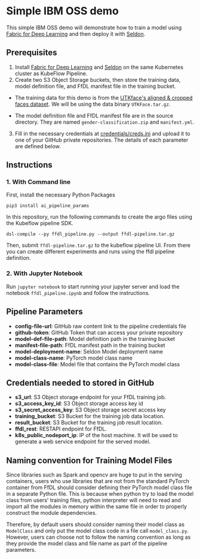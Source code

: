 # Simple IBM OSS demo

This simple IBM OSS demo will demonstrate how to train a model using [Fabric for Deep Learning](https://github.com/IBM/FfDL) and then deploy it with [Seldon](https://github.com/SeldonIO/seldon-core).

## Prerequisites
1. Install [Fabric for Deep Learning](https://github.com/IBM/FfDL) and [Seldon](https://github.com/SeldonIO/seldon-core) on the same Kubernetes cluster as KubeFlow Pipeline.
2. Create two S3 Object Storage buckets, then store the training data, model definition file, and FfDL manifest file in the training bucket.
  * The training data for this demo is from the [UTKface's aligned & cropped faces dataset](https://susanqq.github.io/UTKFace/). We will be using the data binary `UTKFace.tar.gz`.
  
  * The model definition file and FfDL manifest file are in the source directory. They are named `gender-classification.zip` and `manifest.yml`.
3. Fill in the necessary credentials at [credentials/creds.ini](credentials/creds.ini) and upload it to one of your GitHub private repositories. The details of each parameter are defined below.

## Instructions

### 1. With Command line
First, install the necessary Python Packages
```shell
pip3 install ai_pipeline_params
```

In this repository, run the following commands to create the argo files using the Kubeflow pipeline SDK.
```shell
dsl-compile --py ffdl_pipeline.py --output ffdl-pipeline.tar.gz
```

Then, submit `ffdl-pipeline.tar.gz` to the kubeflow pipeline UI. From there you can create different experiments and runs using the ffdl pipeline definition.

### 2. With Jupyter Notebook
Run `jupyter notebook` to start running your jupyter server and load the notebook `ffdl_pipeline.ipynb` and follow the instructions.


## Pipeline Parameters
- **config-file-url**: GitHub raw content link to the pipeline credentials file
- **github-token**: GitHub Token that can access your private repository
- **model-def-file-path**: Model definition path in the training bucket
- **manifest-file-path**: FfDL manifest path in the training bucket
- **model-deployment-name**: Seldon Model deployment name
- **model-class-name**: PyTorch model class name
- **model-class-file**: Model file that contains the PyTorch model class

## Credentials needed to stored in GitHub
- **s3_url**: S3 Object storage endpoint for your FfDL training job.
- **s3_access_key_id**: S3 Object storage access key id
- **s3_secret_access_key**: S3 Object storage secret access key
- **training_bucket**: S3 Bucket for the training job data location.
- **result_bucket**: S3 Bucket for the training job result location.
- **ffdl_rest**: RESTAPI endpoint for FfDL.
- **k8s_public_nodeport_ip**: IP of the host machine. It will be used to generate a web service endpoint for the served model.

## Naming convention for Training Model Files

Since libraries such as Spark and opencv are huge to put in the serving containers,
users who use libraries that are not from the standard PyTorch container from FfDL should consider
defining their PyTorch model class file in a separate Python file. This is because when python try to
load the model class from users' training files, python interpreter will need to read and import all the
modules in memory within the same file in order to properly construct the module dependencies.

Therefore, by default users should consider naming their model class as `ModelClass` and only put the
model class code in a file call `model_class.py`. However, users can choose not to follow the naming convention
as long as they provide the model class and file name as part of the pipeline parameters.

